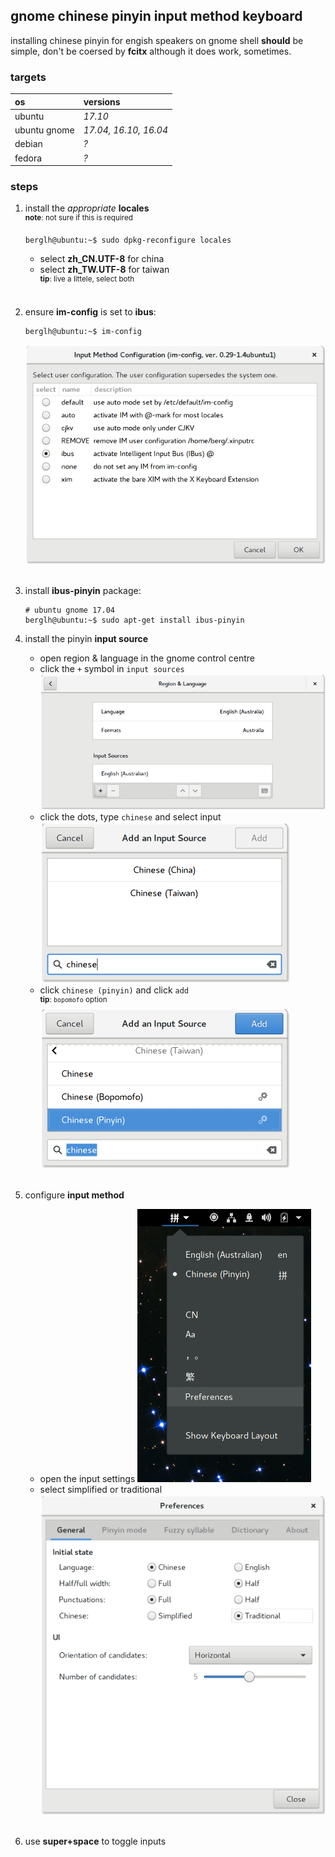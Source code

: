 
## gnome chinese pinyin input method keyboard

installing chinese pinyin for engish speakers on gnome shell **should** be simple, don't be coersed by **fcitx** although it does work, sometimes.

### targets

os | versions
:---|:---
ubuntu | *17.10*
ubuntu gnome | *17.04, 16.10, 16.04*
debian | *?*
fedora | *?*

### steps
1. install the *appropriate* **locales**
    <br /><sup>**note**: not sure if this is required</sup><br />
    ```
    berglh@ubuntu:~$ sudo dpkg-reconfigure locales
    ```
    - select **zh_CN.UTF-8** for china
    - select **zh_TW.UTF-8** for taiwan
    <br /><sup>**tip**: live a littele, select both</sup><br /><br />

2. ensure **im-config** is set to **ibus**:
    ```
    berglh@ubuntu:~$ im-config
    ```
    ![pinyin-ibus-im-config](../images/pinyin-im-config.png)<br /><br />

3. install **ibus-pinyin** package:
    ```
    # ubuntu gnome 17.04
    berglh@ubuntu:~$ sudo apt-get install ibus-pinyin
    ```

4. install the pinyin **input source**
    - open region & language in the gnome control centre
    - click the `+` symbol in `input sources`
        ![pinyin-ibus-im-config](../images/pinyin-reg-lang.png)
    - click the dots, type `chinese` and select input
        ![pinyin-ibus-im-config](../images/pinyin-language-search.png)
    - click `chinese (pinyin)` and click `add`
        <br /><sup>**tip**: `bopomofo` option</sup><br />
        ![pinyin-ibus-im-config](../images/pinyin-language-add.png)<br /><br />

5. configure **input method**
    - open the input settings
        ![pinyin-ibus-im-config](../images/pinyin-input-menu.png)
    - select simplified or traditional
        ![pinyin-ibus-im-config](../images/pinyin-input-config.png)<br /><br />

6. use **super+space** to toggle inputs

